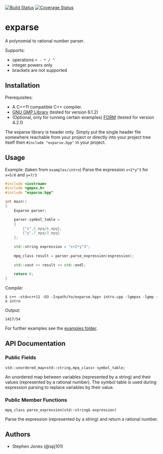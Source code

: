 [![Build Status](https://travis-ci.org/spj101/exparse.svg?branch=master)](https://travis-ci.org/spj101/exparse)
[![Coverage Status](https://coveralls.io/repos/github/spj101/exparse/badge.svg?branch=master)](https://coveralls.io/github/spj101/exparse?branch=master)

# exparse

A polynomial to rational number parser.  

Supports:
* operations `+ - * / ^`  
* integer powers only
* brackets are not supported

## Installation

Prerequisites:
* A C++11 compatible C++ compiler.
* [GNU GMP Library](https://gmplib.org/) (tested for version 6.1.2)
* (Optional, only for running certain examples) [FORM](https://github.com/vermaseren/form) (tested for version 4.2.1)

The exparse library is header only. Simply put the single header file somewhere reachable from your project or directly into your project tree itself then `#include "exparse.hpp"` in your project.

## Usage

Example: (taken from `examples/intro`) Parse the expression `x+2*y^3` for `x=5/6` and `y=7/3`

```cpp
#include <iostream>
#include <gmpxx.h>
#include "exparse.hpp"

int main()
{
    Exparse parser;

    parser.symbol_table =
    {
        {"x",5_mpq/6_mpq},
        {"y",7_mpq/3_mpq}
    };
    
    std::string expression = "x+2*y^3";
    
    mpq_class result = parser.parse_expression(expression);
    
    std::cout << result << std::endl;
    
    return 0;
}
```

Compile:
```shell
$ c++ -std=c++11 -O3 -I<path/to/exparse.hpp> intro.cpp -lgmpxx -lgmp -o intro
```

Output:
```shell
1417/54
```

For further examples see the [examples folder](examples).

## API Documentation

### Public Fields

`std::unordered_map<std::string,mpq_class> symbol_table;`

An unordered map between variables (represented by a string) and their values (represented by a rational number). The symbol table is used during expression parsing to replace variables by their value.

### Public Member Functions

`mpq_class parse_expression(std::string& expression)`

Parse the expression (represented by a string) and return a rational number.

## Authors

* Stephen Jones (@spj101)

